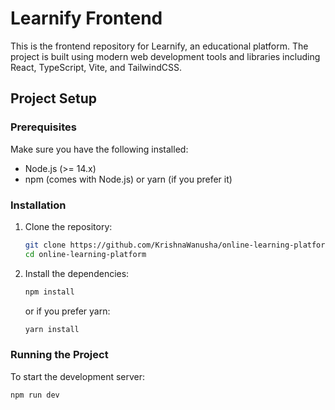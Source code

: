# Learnify Frontend

This is the frontend repository for Learnify, an educational platform. The project is built using modern web development tools and libraries including React, TypeScript, Vite, and TailwindCSS.

## Project Setup

### Prerequisites

Make sure you have the following installed:

- Node.js (>= 14.x)
- npm (comes with Node.js) or yarn (if you prefer it)

### Installation

1. Clone the repository:

   ```bash
   git clone https://github.com/KrishnaWanusha/online-learning-platform.git
   cd online-learning-platform
   ```

2. Install the dependencies:
   ```bash
   npm install
   ```
   or if you prefer yarn:
   ```bash
   yarn install
   ```

### Running the Project

To start the development server:

```bash
npm run dev
```
